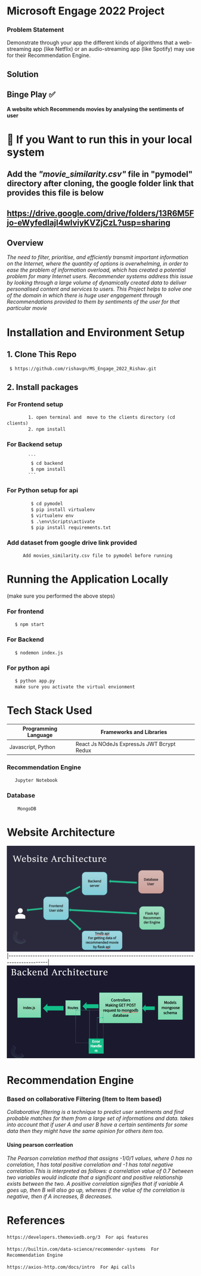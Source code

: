 # Microsoft Engage 2022 Project

### Problem Statement
Demonstrate through your app the different kinds of algorithms that a web-streaming app (like Netflix) or an audio-streaming app (like Spotify) may use for their Recommendation Engine.

## Solution 
## Binge Play  :white_check_mark:  

**A website which Recommends movies by analysing the sentiments of user**

# :triangular_flag_on_post: If you Want to run this in your local system
##   Add the _"movie_similarity.csv"_ file in **"pymodel"** directory after cloning, the google folder link that provides this file is below
##   https://drive.google.com/drive/folders/13R6M5Fjo-eWyfedIajI4wlviyKVZjCzL?usp=sharing


## Overview
_The need to filter, prioritise, and efficiently transmit important information on the Internet, where the quantity of options is overwhelming, in order to ease the problem of information overload, which has created a potential problem for many Internet users. Recommender systems address this issue by looking through a large volume of dynamically created data to deliver personalised content and services to users._
_This Project helps to solve one of the domain in which there is huge user engagement through Recommendations provided to them by sentiments of the user for that particular movie_


# Installation and Environment Setup

## 1. Clone This Repo
  
     $ https://github.com/rishavgn/MS_Engage_2022_Rishav.git
  
  
## 2. Install packages
###     For Frontend setup
     
            1. open terminal and  move to the clients directory (cd clients)
            2. npm install
               
      
###     For Backend setup
            ```
             $ cd backend
             $ npm install
            ```
###    For Python setup for api 
             $ cd pymodel
             $ pip install virtualenv
             $ virtualenv env
             $ .\env\Scripts\activate
             $ pip install requirements.txt
             
###     Add dataset from google drive link provided 
          Add movies_similarity.csv file to pymodel before running
          
          
# Running the Application Locally 
 (make sure you performed the above steps)

  ### For frontend   
       $ npm start
  ### For Backend
       $ nodemon index.js
   ### For python api
       $ python app.py
       make sure you activate the virtual envionment
                         

# Tech Stack Used

   |Programming Language | Frameworks and Libraries                   |
   |-------------------- |-----------------------                     |
   | Javascript, Python  | React Js NOdeJs ExpressJs JWT Bcrypt Redux |
         
   ### Recommendation Engine
       Jupyter Notebook
       
   ### Database 
        MongoDB
        
        
        
# Website Architecture
![Backend ](https://github.com/rishavgn/MS_Engage_2022_Rishav/blob/master/web%20Arch.png)
|----------------------------------------------------------------------------------------------|
![wev](https://github.com/rishavgn/MS_Engage_2022_Rishav/blob/master/backend%20architecture.png)
  

 
 # Recommendation Engine
   ### Based on collaborative Filtering (Item to Item based)
   _Collaborative filtering is a technique to predict user sentiments and find probable matches for them from a
   large set of informations and data.  takes into account that if user A and user B have a certain 
   sentiments for some data then they might have the same opinion for others item too._
        
   #### Using pearson corrleation
  _The Pearson correlation method that assigns -1/0/1 values, where 0 has no correlation, 1 has total
   positive correlation and -1 has total negative correlation.This is interpreted as follows: a correlation
   value of 0.7 between two variables would indicate that a significant and positive relationship 
   exists between the two. A positive correlation signifies that if variable A goes up, then B 
   will also go up, whereas if the value of the correlation is negative, then if A increases, B
   decreases._
       
  # References
    https://developers.themoviedb.org/3  For api features​

    https://builtin.com/data-science/recommender-systems  For Recommendation Engine​

    https://axios-http.com/docs/intro  For Api calls​
 

